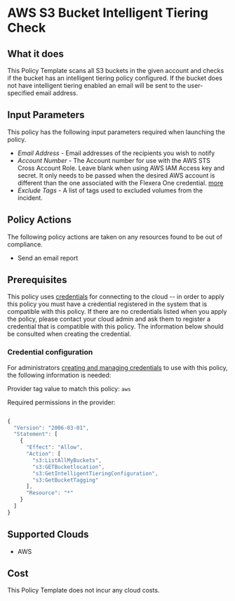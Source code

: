 # AWS S3 Bucket Intelligent Tiering Check

## What it does

This Policy Template scans all S3 buckets in the given account and checks if the bucket has an intelligent tiering policy configured. If the bucket does not have intelligent tiering enabled an email will be sent to the user-specified email address.

## Input Parameters

This policy has the following input parameters required when launching the policy.

- *Email Address* - Email addresses of the recipients you wish to notify
- *Account Number* - The Account number for use with the AWS STS Cross Account Role. Leave blank when using AWS IAM Access key and secret. It only needs to be passed when the desired AWS account is different than the one associated with the Flexera One credential. [more](https://docs.flexera.com/flexera/EN/Automation/ProviderCredentials.htm#automationadmin_1982464505_1123608)
- *Exclude Tags* - A list of tags used to excluded volumes from the incident.

## Policy Actions

The following policy actions are taken on any resources found to be out of compliance.

- Send an email report

## Prerequisites

This policy uses [credentials](https://docs.flexera.com/flexera/EN/Automation/ManagingCredentialsExternal.htm) for connecting to the cloud -- in order to apply this policy you must have a credential registered in the system that is compatible with this policy. If there are no credentials listed when you apply the policy, please contact your cloud admin and ask them to register a credential that is compatible with this policy. The information below should be consulted when creating the credential.

### Credential configuration

For administrators [creating and managing credentials](https://docs.flexera.com/flexera/EN/Automation/ManagingCredentialsExternal.htm) to use with this policy, the following information is needed:

Provider tag value to match this policy: `aws`

Required permissions in the provider:

```javascript

{
  "Version": "2006-03-01",
  "Statement": [
    {
      "Effect": "Allow",
      "Action": [
        "s3:ListAllMyBuckets",
        "s3:GETBucketlocation",
        "s3:GetIntelligentTieringConfiguration",
        "s3:GetBucketTagging"
      ],
      "Resource": "*"
    }
  ]
}
```

## Supported Clouds

- AWS

## Cost

This Policy Template does not incur any cloud costs.
